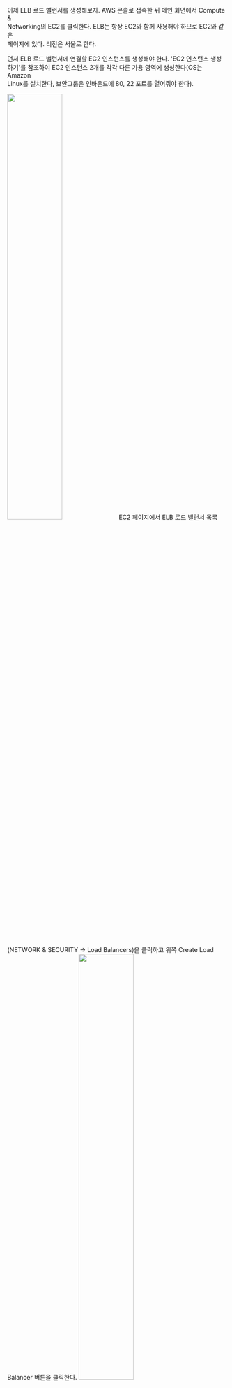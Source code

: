 이제 ELB 로드 밸런서를 생성해보자. AWS 콘솔로 접속한 뒤 메인 화면에서 Compute &   
Networking의 EC2를 클릭한다. ELB는 항상 EC2와 함께 사용해야 하므로 EC2와 같은   
페이지에 있다. 리전은 서울로 한다.   
  
먼저 ELB 로드 밸런서에 연결할 EC2 인스턴스를 생성해야 한다. 'EC2 인스턴스 생성  
하기'를 참조하여 EC2 인스턴스 2개를 각각 다른 가용 영역에 생성한다(OS는 Amazon  
Linux를 설치한다, 보안그룹은 인바운드에 80, 22 포트를 열어줘야 한다).  

<img src="https://user-images.githubusercontent.com/33191974/157871634-4762ee8a-8b2c-4659-9a32-821516f91fe9.png" width="50%" height="50%"/>    
EC2 페이지에서 ELB 로드 밸런서 목록(NETWORK & SECURITY -> Load Balancers)을 클릭하고   
위쪽 Create Load Balancer 버튼을 클릭한다.   
<img src="https://user-images.githubusercontent.com/33191974/157873289-9b6d6c44-968b-4b64-a2ef-c3acfa3e81f0.png" width="50%" height="50%"/>  
  
ELB 로드 밸런서를 생성한다.   
- Load Balancer name: 로드 밸런서 이름이다. exampleelb를 입력한다.   
- Create LB Inside : 로드 밸런서가 생성될 VPC이다. 기본값 그대로 사용한다.    
- Create an internal load balancer: 인터넷에 연결되지 않은 내부 로드 밸런서로   
생성하는 옵션이다. 기본값 그대로 체크를 해제한다.   
- Enable advanced VPC configuration: VPC에 속한 서브넷을 선택하는 옵션이다.   
이 부분을 체크하면 뒤에서 서브넷을 선택할 수 있다. 기본값 그대로 체크를 해제한다.   
- Listener Configuration: 로드 밸런서가 처리할 프로토콜과 포트 번호이다. 기본값  
그대로 사용한다.   
   - HTTP, HTTPS(Secure HTTP): 일반적으로 사용하는 HTTP 프로토콜이다.   
   - TCP, SSL(Secure TCP): 소켓 통신 등 TCP 프로토콜을 사용할 때 선택한다.  
<img src="https://user-images.githubusercontent.com/33191974/157874155-49989c9c-ddad-4cd7-903f-44f9da1c353c.png" width="50%" height="50%"/>   
  
ELB 로드 밸런서의 Security Group을 생성한다.   
- Assign a security group: 로드밸런서의 Security Group이다. Create a new security  
group을 선택한다.   
- Security group name: 새로 생성될 Security Group 이름이다. 기본값 그대로 사용한다.   
- Description: 새로 생성될 Security Group의 설명이다. 기본값 그대로 사용한다.  
- 앞에서 Load Balancer Protocol을 HTTP에 80번 포트로 설정했으므로 동일하게 Type을   
HTTP로 설정한다.   
<img src="https://user-images.githubusercontent.com/33191974/157876361-380011a7-7084-4c68-b989-d9afffd52590.png" width="50%" height="50%"/>   
  
헬스 체크(Health Check) 기능을 설정한다.  
- Ping Protocol: 헬스 체크를 할 때 사용할 프로토콜이다. HTTP, HTTPS, TCP, SSL을  
선택할 수 있다. 기본값 그대로 사용한다.   
- Ping Port: 헬스 체크를 할 때 사용할 포트 번호이다. 기본값 그대로 사용한다.   
- Ping Path: 헬스 체크를 할 때 접속할 경로이다. HTTP, HTTPS에서만 설정할 수  
있다. 기본값 그대로 사용한다. 
- Response Timeout: 헬스 체크 응답 시간이다. 이 시간이 지나도 응답이 없으면  
EC2 인스턴스 가동 확인에 실패한 것으로 판단한다. 기본값 그대로 사용한다.   
- Health Check Interval: 헬스 체크 주기이다. 기본값 그대로 사용한다.   
- Unhealthy Threshold: 연속으로 설정한 값만큼 가동 확인에 실패했을 때 가동이   
중단된 것으로 판단한다. 기본값 그대로 사용한다.    
- Healthy Treshold: 가동이 중단되어 트래픽 분산에서 제외되었을 때 연속으로 설정된   
값만큼 가동 확인에 성공하면 다시 포함된다. 기본값 그대로 사용한다.    
<img src="https://user-images.githubusercontent.com/33191974/157878407-a2dab8c3-fdf5-4651-b5ef-99ead34418ec.png" width="50%" height="50%"/>    
  
앞에서 생성한 EC2 인스턴스 2개를 선택하여 ELB 로드 밸런서에 연결한다.   
- Enable Cross-Zone Load Balancing: 여러 가용 영역에 생성된 EC2 인스턴스에    
부하를 분산하는 옵션이다. 기본값 그대로 사용한다.  
- Enable Connection Draining: Connection Draining 사용 옵션이다. 1초부터 3600초  
(1시간)까지 설정할 수 있다. 기본값 그대로 사용한다.  
<img src="https://user-images.githubusercontent.com/33191974/157880683-935c7367-3fdc-4e7a-bdec-a99ee3171c39.png" width="50%" height="50%"/>     
지금까지 설정한 내용에 이상이 없는지 확인한다. 이상이 없으면 Create 버튼을   
클릭한다. 
<img src="https://user-images.githubusercontent.com/33191974/157880843-919a0fb6-6c9c-4395-b8cf-387a66d10f8d.png" width="50%" height="50%"/>  
ELB 로드밸런서(exampleelb)가 생성되었다. 아래 ELB 세부 내용에 이 ELB 로드 밸런서의   
DNS Name이 표시된다. 앞으로 서비스에 접속할 때는 EC2 인스턴스에 바로 접속하지   
않고 ELB 로드 밸런서의 URL로 접속한다.   
<img src="https://user-images.githubusercontent.com/33191974/157881289-53b57bc7-e422-4cd1-9088-9c8d4ecafb4e.png" width="50%" height="50%"/>   

> #### Route 53와 ELB   
> AWS에서 제공하는 ELB 로드 밸런서의 DNS Name 대신 자신이 구입한 도메인을 사용   
> 하려면 Route 53에서 A 레코드를 생성할 때 Alias를 Yes로 선택하고, Alias Target에서   
> ELB 로드 밸런서를 선택하면 된다.   
> Route 53 A 레코드 생성 방법은 'Route 53 A 레코드 생성하기'를 참조하기 바란다.   







  

  
 























